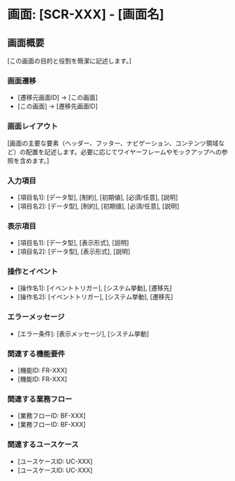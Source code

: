 # 画面: [SCR-XXX] - [画面名]

## 画面概要

[この画面の目的と役割を簡潔に記述します。]

### 画面遷移

- [遷移元画面ID] → [この画面]
- [この画面] → [遷移先画面ID]

### 画面レイアウト

[画面の主要な要素（ヘッダー、フッター、ナビゲーション、コンテンツ領域など）の配置を記述します。必要に応じてワイヤーフレームやモックアップへの参照を含めます。]

### 入力項目

- [項目名1]: [データ型], [制約], [初期値], [必須/任意], [説明]
- [項目名2]: [データ型], [制約], [初期値], [必須/任意], [説明]

### 表示項目

- [項目名1]: [データ型], [表示形式], [説明]
- [項目名2]: [データ型], [表示形式], [説明]

### 操作とイベント

- [操作名1]: [イベントトリガー], [システム挙動], [遷移先]
- [操作名2]: [イベントトリガー], [システム挙動], [遷移先]

### エラーメッセージ

- [エラー条件]: [表示メッセージ], [システム挙動]

### 関連する機能要件

- [機能ID: FR-XXX]
- [機能ID: FR-XXX]

### 関連する業務フロー

- [業務フローID: BF-XXX]
- [業務フローID: BF-XXX]

### 関連するユースケース

- [ユースケースID: UC-XXX]
- [ユースケースID: UC-XXX]
